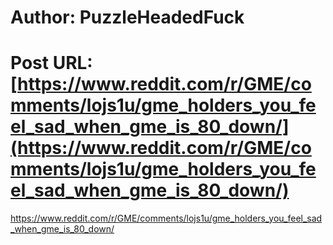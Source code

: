 # Author: PuzzleHeadedFuck
# Post URL: [https://www.reddit.com/r/GME/comments/lojs1u/gme_holders_you_feel_sad_when_gme_is_80_down/](https://www.reddit.com/r/GME/comments/lojs1u/gme_holders_you_feel_sad_when_gme_is_80_down/)


https://www.reddit.com/r/GME/comments/lojs1u/gme_holders_you_feel_sad_when_gme_is_80_down/